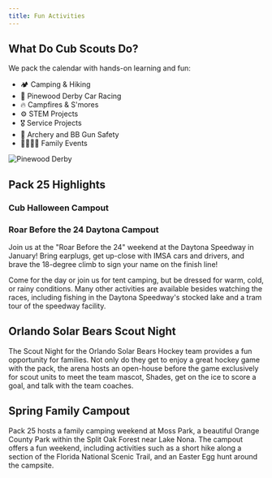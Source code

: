 ```yaml
---
title: Fun Activities
---
```


## What Do Cub Scouts Do?

We pack the calendar with hands-on learning and fun:

- 🏕 Camping & Hiking
- 🎨 Pinewood Derby Car Racing
- 🔥 Campfires & S'mores
- ⚙️ STEM Projects
- 🎖 Service Projects
- 🎯 Archery and BB Gun Safety
- 👨‍👩‍👧‍👦 Family Events

![Pinewood Derby](assets/images/pinewood-derby.jpg)

## Pack 25 Highlights


### Cub Halloween Campout

### Roar Before the 24 Daytona Campout

Join us at the "Roar Before the 24" weekend at the Daytona Speedway in January! Bring earplugs, get up-close with IMSA cars and drivers, and brave the 18-degree climb to sign your name on the finish line!

Come for the day or join us for tent camping, but be dressed for warm, cold, or rainy conditions.  Many other activities are available besides watching the races, including fishing in the Daytona Speedway's stocked lake and a tram tour of the speedway facility.

## Orlando Solar Bears Scout Night

The Scout Night for the Orlando Solar Bears Hockey team provides a fun opportunity for families.  Not only do they get to enjoy a great hockey game with the pack, the arena hosts an open-house before the game exclusively for scout units to meet the team mascot, Shades, get on the ice to score a goal, and talk with the team coaches.

## Spring Family Campout

Pack 25 hosts a family camping weekend at Moss Park, a beautiful Orange County Park within the Split Oak Forest near Lake Nona.  The campout offers a fun weekend, including activities such as a short hike along a section of the Florida National Scenic Trail, and an Easter Egg hunt around the campsite.